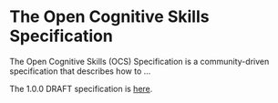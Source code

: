 # The Open Cognitive Skills Specification

The Open Cognitive Skills (OCS) Specification is a community-driven specification that describes how to ...

The 1.0.0 DRAFT specification is [here](https://github.com/OCSI/Skills-Specification/blob/master/versions/1.0.0.md).

